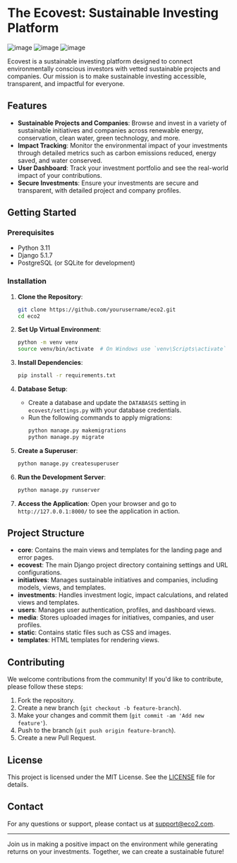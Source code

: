 # The Ecovest: Sustainable Investing Platform
![image](https://github.com/user-attachments/assets/ffd7a980-ad4a-48a9-9d8a-f7af51c50dba)
![image](https://github.com/user-attachments/assets/3e2e57fc-e557-421b-86e1-e215ae5e595a)
![image](https://github.com/user-attachments/assets/bc506045-8141-4315-9494-34f037663047)

Ecovest is a sustainable investing platform designed to connect environmentally conscious investors with vetted sustainable projects and companies. Our mission is to make sustainable investing accessible, transparent, and impactful for everyone.

## Features

- **Sustainable Projects and Companies**: Browse and invest in a variety of sustainable initiatives and companies across renewable energy, conservation, clean water, green technology, and more.
- **Impact Tracking**: Monitor the environmental impact of your investments through detailed metrics such as carbon emissions reduced, energy saved, and water conserved.
- **User Dashboard**: Track your investment portfolio and see the real-world impact of your contributions.
- **Secure Investments**: Ensure your investments are secure and transparent, with detailed project and company profiles.

## Getting Started

### Prerequisites

- Python 3.11
- Django 5.1.7
- PostgreSQL (or SQLite for development)

### Installation

1. **Clone the Repository**:
   ```bash
   git clone https://github.com/yourusername/eco2.git
   cd eco2
   ```

2. **Set Up Virtual Environment**:
   ```bash
   python -m venv venv
   source venv/bin/activate  # On Windows use `venv\Scripts\activate`
   ```

3. **Install Dependencies**:
   ```bash
   pip install -r requirements.txt
   ```

4. **Database Setup**:
   - Create a database and update the `DATABASES` setting in `ecovest/settings.py` with your database credentials.
   - Run the following commands to apply migrations:
     ```bash
     python manage.py makemigrations
     python manage.py migrate
     ```

5. **Create a Superuser**:
   ```bash
   python manage.py createsuperuser
   ```

6. **Run the Development Server**:
   ```bash
   python manage.py runserver
   ```

7. **Access the Application**:
   Open your browser and go to `http://127.0.0.1:8000/` to see the application in action.

## Project Structure

- **core**: Contains the main views and templates for the landing page and error pages.
- **ecovest**: The main Django project directory containing settings and URL configurations.
- **initiatives**: Manages sustainable initiatives and companies, including models, views, and templates.
- **investments**: Handles investment logic, impact calculations, and related views and templates.
- **users**: Manages user authentication, profiles, and dashboard views.
- **media**: Stores uploaded images for initiatives, companies, and user profiles.
- **static**: Contains static files such as CSS and images.
- **templates**: HTML templates for rendering views.

## Contributing

We welcome contributions from the community! If you'd like to contribute, please follow these steps:

1. Fork the repository.
2. Create a new branch (`git checkout -b feature-branch`).
3. Make your changes and commit them (`git commit -am 'Add new feature'`).
4. Push to the branch (`git push origin feature-branch`).
5. Create a new Pull Request.

## License

This project is licensed under the MIT License. See the [LICENSE](LICENSE) file for details.

## Contact

For any questions or support, please contact us at [support@eco2.com](mailto:support@eco2.com).

---

Join us in making a positive impact on the environment while generating returns on your investments. Together, we can create a sustainable future!
